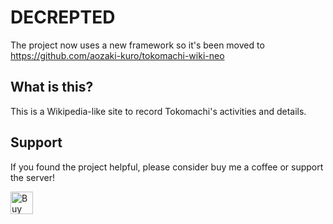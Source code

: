 # DECREPTED

The project now uses a new framework so it's been moved to https://github.com/aozaki-kuro/tokomachi-wiki-neo

## What is this?

This is a Wikipedia-like site to record Tokomachi's activities and details.

## Support

If you found the project helpful, please consider buy me a coffee or support the server!

<a href='https://ko-fi.com/F1F46CGFC' target='_blank'><img height='36' style='border:0px;height:36px;' src='https://cdn.ko-fi.com/cdn/kofi2.png?v=3' border='0' alt='Buy Me a Coffee at ko-fi.com' /></a>
